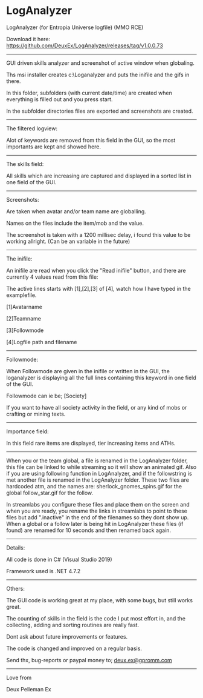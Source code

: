 # LogAnalyzer
LogAnalyzer (for Entropia Universe logfile) (MMO RCE)

Download it here:
https://github.com/DeuxEx/LogAnalyzer/releases/tag/v1.0.0.73

--------------------------------------

GUI driven skills analyzer and screenshot of active window when globaling.

Ths msi installer creates c:\Loganalyzer and puts the inifile and the gifs in there.

In this folder, subfolders (with current date/time) are created when everything is filled out and you press start.

In the subfolder directories files are exported and screenshots are created.


--------------------------------------


The filtered logview:

Alot of keywords are removed from this field in the GUI, so the most importants are kept and showed here.

--------------------------------------

The skills field:

All skills which are increasing are captured and displayed in a sorted list in one field of the GUI.


--------------------------------------

Screenshots:

Are taken when avatar and/or team name are globalling.

Names on the files include the item/mob and the value.

The screenshot is taken with a 1200 millisec delay, i found this value to be working allright. (Can be an variable in the future)

--------------------------------------

The inifile:

An inifile are read when you click the "Read inifile" button, and there are currently 4 values read from this file:

The active lines starts with [1],[2],[3] of [4], watch how I have typed in the examplefile.

[1]Avatarname

[2]Teamname

[3]Followmode

[4]Logfile path and filename

--------------------------------------

Followmode:

When Followmode are given in the inifile or written in the GUI, the loganalyzer is displaying all the full lines containing this keyword in one field of the GUI.

Followmode can ie be; [Society] 

If you want to have all society activity in the field, or any kind of mobs or crafting or mining texts.

--------------------------------------

Importance field:

In this field rare items are displayed, tier increasing items and ATHs.

--------------------------------------


When you or the team global, a file is renamed in the LogAnalyzer folder, this file can be linked to while streaming so it will show an animated gif.
Also if you are using following function in LogAnalyzer, and if the followstring is met another file is renamed in the LogAnalyzer folder.
These two files are hardcoded atm, and the names are:
sherlock_gnomes_spins.gif for the global
follow_star.gif for the follow.

In streamlabs you configure these files and place them on the screen and when you are ready, you rename the links in streamlabs to point to these files but add ".inactive" in the end of the filenames so they dont show up.
When a global or a follow later is being hit in LogAnalyzer these files (if found) are renamed for 10 seconds and then renamed back again.


--------------------------------------



Details:

All code is done in C# (Visual Studio 2019)

Framework used is .NET 4.7.2

--------------------------------------

Others:

The GUI code is working great at my place, with some bugs, but still works great.

The counting of skills in the field is the code I put most effort in, and the collecting, adding and sorting routines are really fast.

Dont ask about future improvements or features.

The code is changed and improved on a regular basis.

Send thx, bug-reports or paypal money to; deux.ex@gpromm.com

--------------------------------------

Love from

Deux Pelleman Ex
